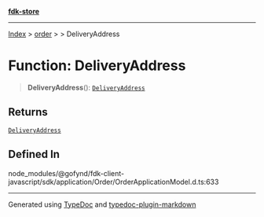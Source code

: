 [**fdk-store**](../../../README.md)
***

[Index](../../../API.md) > [order](../../README.md) > [<internal>](../README.md) > DeliveryAddress

# Function: DeliveryAddress

> **DeliveryAddress**(): [`DeliveryAddress`](../type-aliases/type-alias.DeliveryAddress.md)

## Returns

[`DeliveryAddress`](../type-aliases/type-alias.DeliveryAddress.md)

## Defined In

node\_modules/@gofynd/fdk-client-javascript/sdk/application/Order/OrderApplicationModel.d.ts:633

***
Generated using [TypeDoc](https://typedoc.org/) and [typedoc-plugin-markdown](https://www.npmjs.com/package/typedoc-plugin-markdown)
